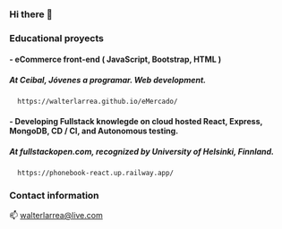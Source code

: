 ### Hi there 👋

### Educational proyects

#### - eCommerce front-end ( JavaScript, Bootstrap, HTML )
##### At Ceibal, Jóvenes a programar. Web development.
      https://walterlarrea.github.io/eMercado/

#### - Developing Fullstack knowlegde on cloud hosted React, Express, MongoDB, CD / CI, and Autonomous testing.
##### At fullstackopen.com, recognized by University of Helsinki, Finnland.
      https://phonebook-react.up.railway.app/

### Contact information

📫 walterlarrea@live.com

<!--
**walterlarrea/walterlarrea** is a ✨ _special_ ✨ repository because its `README.md` (this file) appears on your GitHub profile.

Here are some ideas to get you started:

- 🔭 I’m currently working on ...
- 🌱 I’m currently learning ...
- 👯 I’m looking to collaborate on ...
- 🤔 I’m looking for help with ...
- 💬 Ask me about ...
- 📫 How to reach me: ...
- 😄 Pronouns: ...
- ⚡ Fun fact: ...
-->
